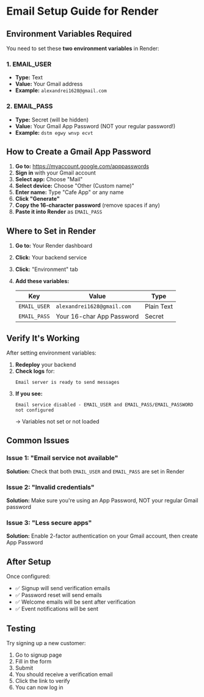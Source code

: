 # Email Setup Guide for Render

## Environment Variables Required

You need to set these **two environment variables** in Render:

### 1. EMAIL_USER
- **Type:** Text
- **Value:** Your Gmail address
- **Example:** `alexandrei1628@gmail.com`

### 2. EMAIL_PASS
- **Type:** Secret (will be hidden)
- **Value:** Your Gmail App Password (NOT your regular password!)
- **Example:** `dstm egwy wnvp ecvt`

## How to Create a Gmail App Password

1. **Go to:** https://myaccount.google.com/apppasswords
2. **Sign in** with your Gmail account
3. **Select app:** Choose "Mail"
4. **Select device:** Choose "Other (Custom name)"
5. **Enter name:** Type "Cafe App" or any name
6. **Click "Generate"**
7. **Copy the 16-character password** (remove spaces if any)
8. **Paste it into Render** as `EMAIL_PASS`

## Where to Set in Render

1. **Go to:** Your Render dashboard
2. **Click:** Your backend service
3. **Click:** "Environment" tab
4. **Add these variables:**

   | Key | Value | Type |
   |-----|-------|------|
   | `EMAIL_USER` | `alexandrei1628@gmail.com` | Plain Text |
   | `EMAIL_PASS` | Your 16-char App Password | Secret |

## Verify It's Working

After setting environment variables:

1. **Redeploy** your backend
2. **Check logs** for:
   ```
   Email server is ready to send messages
   ```
3. **If you see:**
   ```
   Email service disabled - EMAIL_USER and EMAIL_PASS/EMAIL_PASSWORD not configured
   ```
   → Variables not set or not loaded

## Common Issues

### Issue 1: "Email service not available"
**Solution:** Check that both `EMAIL_USER` and `EMAIL_PASS` are set in Render

### Issue 2: "Invalid credentials"
**Solution:** Make sure you're using an App Password, NOT your regular Gmail password

### Issue 3: "Less secure apps"
**Solution:** Enable 2-factor authentication on your Gmail account, then create App Password

## After Setup

Once configured:
- ✅ Signup will send verification emails
- ✅ Password reset will send emails
- ✅ Welcome emails will be sent after verification
- ✅ Event notifications will be sent

## Testing

Try signing up a new customer:
1. Go to signup page
2. Fill in the form
3. Submit
4. You should receive a verification email
5. Click the link to verify
6. You can now log in









